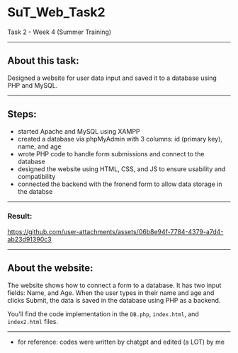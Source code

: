 # SuT_Web_Task2
Task 2 - Week 4 (Summer Training)

--------
## About this task:
Designed a website for user data input and saved it to a database using PHP and MySQL.

----------
## Steps:
- started Apache and MySQL using XAMPP
- created a database via phpMyAdmin with 3 columns: id (primary key), name, and age
- wrote PHP code to handle form submissions and connect to the database 
- designed the website using HTML, CSS, and JS to ensure usability and compatibility 
- connected the backend with the fronend form to allow data storage in the databse

---------
### Result:

https://github.com/user-attachments/assets/06b8e94f-7784-4379-a7d4-ab23d91390c3

--------
## About the website:
The website shows how to connect a form to a database. It has two input fields: Name, and Age.
When the user types in their name and age and clicks Submit, the data is saved in the database using PHP as a backend.

You’ll find the code implementation in the `DB.php`, `index.html`, and `index2.html` files. 

----
* for reference: codes were written by chatgpt and edited (a LOT) by me
  
